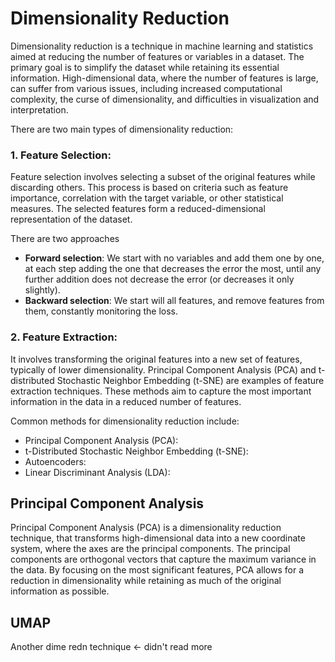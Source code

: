 # Dimensionality Reduction
Dimensionality reduction is a technique in machine learning and statistics aimed at reducing the number of features or variables in a dataset. The primary goal is to simplify the dataset while retaining its essential information. High-dimensional data, where the number of features is large, can suffer from various issues, including increased computational complexity, the curse of dimensionality, and difficulties in visualization and interpretation.

There are two main types of dimensionality reduction:

### 1. Feature Selection:
Feature selection involves selecting a subset of the original features while discarding others. This process is based on criteria such as feature importance, correlation with the target variable, or other statistical measures. The selected features form a reduced-dimensional representation of the dataset.

There are two approaches
- **Forward selection**: We start with no variables and add them one by one, at each step adding the one that decreases the error the most, until any further addition does not decrease the error (or decreases it only slightly).
- **Backward selection**: We start will all features, and remove features from them, constantly monitoring the loss.

### 2. Feature Extraction:
It involves transforming the original features into a new set of features, typically of lower dimensionality. Principal Component Analysis (PCA) and t-distributed Stochastic Neighbor Embedding (t-SNE) are examples of feature extraction techniques. These methods aim to capture the most important information in the data in a reduced number of features.

Common methods for dimensionality reduction include:
- Principal Component Analysis (PCA):
- t-Distributed Stochastic Neighbor Embedding (t-SNE):
- Autoencoders:
- Linear Discriminant Analysis (LDA):

## Principal Component Analysis
Principal Component Analysis (PCA) is a dimensionality reduction technique, that transforms high-dimensional data into a new coordinate system, where the axes are the principal components. The principal components are orthogonal vectors that capture the maximum variance in the data. By focusing on the most significant features, PCA allows for a reduction in dimensionality while retaining as much of the original information as possible.



## UMAP
Another dime redn technique <- didn't read more